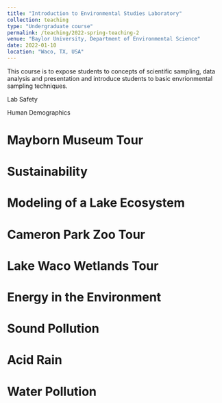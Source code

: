 ```yaml
---
title: "Introduction to Environmental Studies Laboratory"
collection: teaching
type: "Undergraduate course"
permalink: /teaching/2022-spring-teaching-2
venue: "Baylor University, Department of Environmental Science"
date: 2022-01-10
location: "Waco, TX, USA"
---
```


This course is to expose students to concepts of scientific sampling, data analysis and presentation and introduce students to basic envrionmental sampling techniques.

Lab Safety

Human Demographics

Mayborn Museum Tour
======

Sustainability
======

Modeling of a Lake Ecosystem
======

Cameron Park Zoo Tour
======

Lake Waco Wetlands Tour
======

Energy in the Environment
======

Sound Pollution
======

Acid Rain
======

Water Pollution
======
